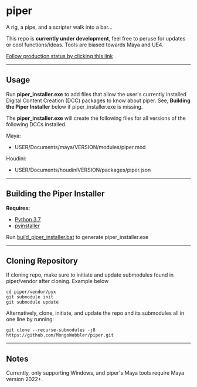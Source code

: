 # piper
A rig, a pipe, and a scripter walk into a bar...

This repo is **currently under development**, feel free to peruse for updates or cool functions/ideas.
Tools are biased towards Maya and UE4.

[Follow production status by clicking this link](https://github.com/MongoWobbler/piper/projects/1)

***
## Usage  

Run **piper_installer.exe** to add files that allow the user's currently installed Digital Content Creation (DCC) packages to know about piper.
See, **Building the Piper Installer** below if piper_installer.exe is missing.

The **piper_installer.exe** will create the following files for all versions of the following DCCs installed.  

Maya:
 - USER/Documents/maya/VERSION/modules/piper.mod

Houdini:
 - USER/Documents/houdiniVERSION/packages/piper.json
  
***
## Building the Piper Installer

**Requires:**  
* [Python 3.7](https://www.python.org/downloads/release/python-379/)  
* [pyinstaller](https://www.pyinstaller.org/)

Run [build_piper_installer.bat](https://github.com/MongoWobbler/piper/blob/master/build_piper_installer.bat) to generate piper_installer.exe

***
## Cloning Repository

If cloning repo, make sure to initiate and update submodules found in piper/vendor after cloning. Example below

```
cd piper/vendor/pyx
git submodule init
git submodule update
```  
Alternatively, clone, initiate, and update the repo and its submodules all in one line by running:
```
git clone --recurse-submodules -j8 https://github.com/MongoWobbler/piper.git
```


***
## Notes

Currently, only supporting Windows, and piper's Maya tools require Maya version 2022+.
